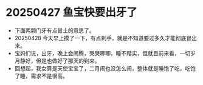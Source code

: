 # 20250427 鱼宝快要出牙了

- 下面两颗门牙有点冒土的意思了。
- 20250428 今天早上摸了一下，有点剌手，就是不知道要过多久才能彻底冒出来。
- 宝妈们说，出牙，晚上会闹腾，哭哭唧唧，睡不踏实，但就目前来看，一切岁月静好，但是也做好了那天的到来。
- 回想起，我女算是天使宝宝了，二月闹也没怎么闹，整体就是睡饱了吃，吃饱了睡，需求不是很高。

<!-- <video src="../assets/videos/03852EA3-451C-46D5-9C46-D2650AF18EA2.mov" controls preload="auto" width="60%"></video> -->
